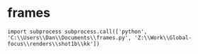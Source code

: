 # frames

``
import subprocess
subprocess.call(['python', 'C:\\Users\\Dan\\Documents\\frames.py', 'Z:\\Work\\Global-focus\\renders\\shot1b\\kk'])
``


